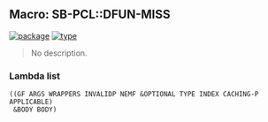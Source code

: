 ## Macro: SB-PCL::DFUN-MISS
[![package](https://img.shields.io/badge/Package-SB--PCL-5f9ea0.svg?style=social&colorA=999999)](../) [![type](https://img.shields.io/badge/Type-Macro-5f9ea0.svg?style=social&colorA=999999)](../#macro) 

> No description.

### Lambda list
```
((GF ARGS WRAPPERS INVALIDP NEMF &OPTIONAL TYPE INDEX CACHING-P APPLICABLE)
 &BODY BODY)
```
